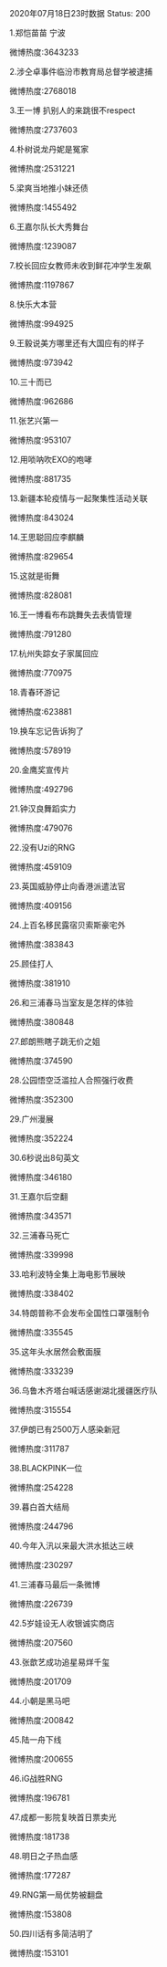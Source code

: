 2020年07月18日23时数据
Status: 200

1.郑恺苗苗 宁波

微博热度:3643233

2.涉仝卓事件临汾市教育局总督学被逮捕

微博热度:2768018

3.王一博 扒别人的来跳很不respect

微博热度:2737603

4.朴树说龙丹妮是冤家

微博热度:2531221

5.梁爽当地推小妹还债

微博热度:1455492

6.王嘉尔队长大秀舞台

微博热度:1239087

7.校长回应女教师未收到鲜花冲学生发飙

微博热度:1197867

8.快乐大本营

微博热度:994925

9.王毅说美方哪里还有大国应有的样子

微博热度:973942

10.三十而已

微博热度:962686

11.张艺兴第一

微博热度:953107

12.用唢呐吹EXO的咆哮

微博热度:881735

13.新疆本轮疫情与一起聚集性活动关联

微博热度:843024

14.王思聪回应李麒麟

微博热度:829654

15.这就是街舞

微博热度:828081

16.王一博看布布跳舞失去表情管理

微博热度:791280

17.杭州失踪女子家属回应

微博热度:770975

18.青春环游记

微博热度:623881

19.换车忘记告诉狗了

微博热度:578919

20.金鹰奖宣传片

微博热度:492796

21.钟汉良舞蹈实力

微博热度:479076

22.没有Uzi的RNG

微博热度:459109

23.英国威胁停止向香港派遣法官

微博热度:409156

24.上百名移民露宿贝索斯豪宅外

微博热度:383843

25.顾佳打人

微博热度:381910

26.和三浦春马当室友是怎样的体验

微博热度:380848

27.郎朗熊瞎子跳无价之姐

微博热度:374590

28.公园悟空泛滥拉人合照强行收费

微博热度:352300

29.广州漫展

微博热度:352224

30.6秒说出8句英文

微博热度:346180

31.王嘉尔后空翻

微博热度:343571

32.三浦春马死亡

微博热度:339998

33.哈利波特全集上海电影节展映

微博热度:338402

34.特朗普称不会发布全国性口罩强制令

微博热度:335545

35.这年头水居然会敷面膜

微博热度:333239

36.乌鲁木齐塔台喊话感谢湖北援疆医疗队

微博热度:315554

37.伊朗已有2500万人感染新冠

微博热度:311787

38.BLACKPINK一位

微博热度:254228

39.暮白首大结局

微博热度:244796

40.今年入汛以来最大洪水抵达三峡

微博热度:230297

41.三浦春马最后一条微博

微博热度:226739

42.5岁娃设无人收银诚实商店

微博热度:207560

43.张歆艺成功追星易烊千玺

微博热度:201709

44.小朝是黑马吧

微博热度:200842

45.陆一舟下线

微博热度:200655

46.iG战胜RNG

微博热度:196781

47.成都一影院复映首日票卖光

微博热度:181738

48.明日之子热血感

微博热度:177287

49.RNG第一局优势被翻盘

微博热度:153808

50.四川话有多简洁明了

微博热度:153101

